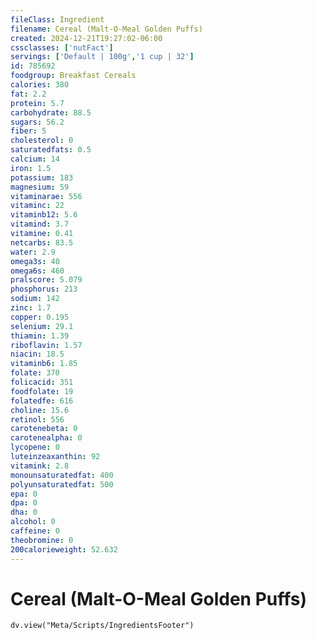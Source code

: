 ```yaml
---
fileClass: Ingredient
filename: Cereal (Malt-O-Meal Golden Puffs)
created: 2024-12-21T19:27:02-06:00
cssclasses: ['nutFact']
servings: ['Default | 100g','1 cup | 32']
id: 785692
foodgroup: Breakfast Cereals
calories: 380
fat: 2.2
protein: 5.7
carbohydrate: 88.5
sugars: 56.2
fiber: 5
cholesterol: 0
saturatedfats: 0.5
calcium: 14
iron: 1.5
potassium: 183
magnesium: 59
vitaminarae: 556
vitaminc: 22
vitaminb12: 5.6
vitamind: 3.7
vitamine: 0.41
netcarbs: 83.5
water: 2.9
omega3s: 40
omega6s: 460
pralscore: 5.079
phosphorus: 213
sodium: 142
zinc: 1.7
copper: 0.195
selenium: 29.1
thiamin: 1.39
riboflavin: 1.57
niacin: 18.5
vitaminb6: 1.85
folate: 370
folicacid: 351
foodfolate: 19
folatedfe: 616
choline: 15.6
retinol: 556
carotenebeta: 0
carotenealpha: 0
lycopene: 0
luteinzeaxanthin: 92
vitamink: 2.8
monounsaturatedfat: 400
polyunsaturatedfat: 500
epa: 0
dpa: 0
dha: 0
alcohol: 0
caffeine: 0
theobromine: 0
200calorieweight: 52.632
---
```


# Cereal (Malt-O-Meal Golden Puffs)

```dataviewjs
dv.view("Meta/Scripts/IngredientsFooter")
```